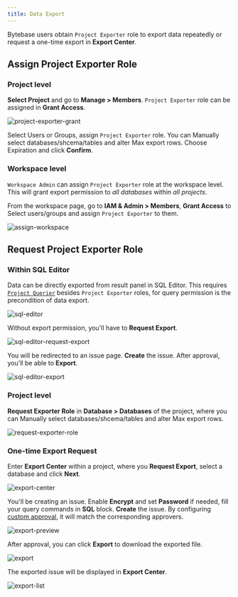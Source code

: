 ```yaml
---
title: Data Export
---
```


Bytebase users obtain `Project Exporter` role to export data repeatedly or request a one-time export in **Export Center**.

## Assign Project Exporter Role

### Project level

**Select Project** and go to **Manage > Members**. `Project Exporter` role can be assigned in **Grant Access**.

![project-exporter-grant](/content/docs/security/data-export/project-exporter-grant.webp)

Select Users or Groups, assign `Project Exporter` role. You can Manually select databases/shcema/tables and alter Max export rows. Choose Expiration and click **Confirm**.

### Workspace level

`Workspace Admin` can assign `Project Exporter` role at the workspace level. This will grant export permission to _all databases_ within _all projects_.

From the workspace page, go to **IAM & Admin > Members**, **Grant Access** to Select users/groups and assign `Project Exporter` to them.

![assign-workspace](/content/docs/security/data-export/assign-workspace.webp)

## Request Project Exporter Role

### Within SQL Editor

Data can be directly exported from result panel in SQL Editor. This requires [`Project Querier`](/docs/security/data-query) besides `Project Exporter` roles, for query permission is the precondition of data export.

![sql-editor](/content/docs/security/data-export/sql-editor.webp)

Without export permission, you'll have to **Request Export**.

![sql-editor-request-export](/content/docs/security/data-export/sql-editor-request-export.webp)

You will be redirected to an issue page. **Create** the issue. After approval, you'll be able to **Export**.

![sql-editor-export](/content/docs/security/data-export/sql-editor-export.webp)

### Project level

<PricingPlanBlock feature_name='QUERY_EXPORT_APPROVAL_WORKFLOW' />

**Request Exporter Role** in **Database > Databases** of the project, where you can Manually select databases/shcema/tables and alter Max export rows.

![request-exporter-role](/content/docs/security/data-export/request-exporter-role.webp)

### One-time Export Request

Enter **Export Center** within a project, where you **Request Export**, select a database and click **Next**.

![export-center](/content/docs/security/data-export/export-center.webp)

You'll be creating an issue. Enable **Encrypt** and set **Password** if needed, fill your query commands in **SQL** block. **Create** the issue. By configuring [custom approval](/docs/administration/custom-approval/), it will match the corresponding approvers.

![export-preview](/content/docs/security/data-export/export-preview.webp)

After approval, you can click **Export** to download the exported file.

![export](/content/docs/security/data-export/export.webp)

The exported issue will be displayed in **Export Center**.

![export-list](/content/docs/security/data-export/export-list.webp)
